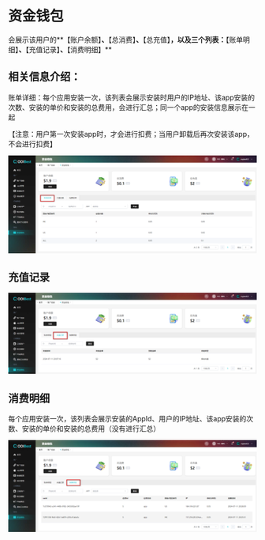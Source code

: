 # 资金钱包

会展示该用户的**【账户余额】**、**【总消费】**、**【总充值】**，以及三个列表：**【账单明细】**、**【充值记录】**、**【消费明细】**

## 相关信息介绍：

账单详细：每个应用安装一次，该列表会展示安装时用户的IP地址、该app安装的次数、安装的单价和安装的总费用，会进行汇总；同一个app的安装信息展示在一起

【注意：用户第一次安装app时，才会进行扣费；当用户卸载后再次安装该app，不会进行扣费】

![image-20240711202928571](zijinqianbao.assets/image-20240711202928571.png) 

## 充值记录

![image-20240711203000872](zijinqianbao.assets/image-20240711203000872.png) 

## 消费明细

每个应用安装一次，该列表会展示安装的AppId、用户的IP地址、该app安装的次数、安装的单价和安装的总费用（没有进行汇总）

![image-20240711203037763](zijinqianbao.assets/image-20240711203037763.png) 